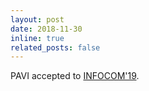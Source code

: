 ```yaml
---
layout: post
date: 2018-11-30
inline: true
related_posts: false
---
```


PAVI accepted to [INFOCOM'19](https://infocom2019.ieee-infocom.org/).
